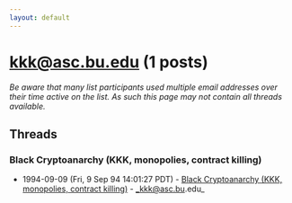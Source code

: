 ```yaml
---
layout: default
---
```


# kkk@asc.bu.edu (1 posts)

_Be aware that many list participants used multiple email addresses over their time active on the list. As such this page may not contain all threads available._

## Threads

### Black Cryptoanarchy (KKK, monopolies, contract killing)
+ 1994-09-09 (Fri, 9 Sep 94 14:01:27 PDT) - [Black Cryptoanarchy (KKK, monopolies, contract killing)](/archive/1994/09/8a76f5c4c86360cac35c0d00638805c6e8a548014b93c398884e190cd612d259) - _kkk@asc.bu.edu_

